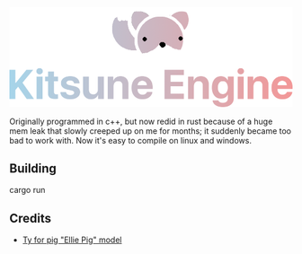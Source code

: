 
![Logo](https://github.com/LunaLeTuna/Kitsune-Engine/blob/main/kitsune_logo.png?raw=true)

Originally programmed in c++, but now redid in rust because of a huge mem leak that slowly creeped up on me for months; it suddenly became too bad to work with.
Now it's easy to compile on linux and windows.

## Building

cargo run

## Credits

- [Ty for pig "Ellie Pig" model](https://github.com/TyThePotato)

